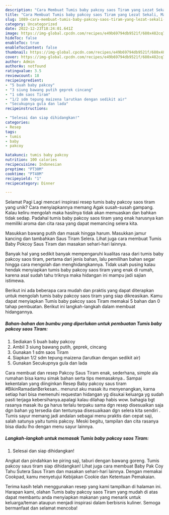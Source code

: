 ```yaml
---
description: "Cara Membuat Tumis baby pakcoy saos Tiram yang Lezat Sekali, Mantap"
title: "Cara Membuat Tumis baby pakcoy saos Tiram yang Lezat Sekali, Mantap"
slug: 1089-cara-membuat-tumis-baby-pakcoy-saos-tiram-yang-lezat-sekali-mantap
category: Uncategorized
date: 2022-12-23T18:24:01.641Z
image: https://img-global.cpcdn.com/recipes/e49b69794db9521f/680x482cq70/tumis-baby-pakcoy-saos-tiram-foto-resep-utama.jpg
hideToc: false
enableToc: true
enableTocContent: false
thumbnail: https://img-global.cpcdn.com/recipes/e49b69794db9521f/680x482cq70/tumis-baby-pakcoy-saos-tiram-foto-resep-utama.jpg
cover: https://img-global.cpcdn.com/recipes/e49b69794db9521f/680x482cq70/tumis-baby-pakcoy-saos-tiram-foto-resep-utama.jpg
author: Admin
authorAv: notfound
ratingvalue: 3.5
reviewcount: 18
recipeingredient:
- "5 buah baby pakcoy"
- "3 siung bawang putih geprek cincang"
- "1 sdm saos Tiram"
- "1/2 sdm tepung maizena larutkan dengan sedikit air"
- "Secukupnya gula dan lada"
recipeinstructions:

- "Selesai dan siap dihidangkan!"
categories:
- Resep
tags:
- tumis
- baby
- pakcoy

katakunci: tumis baby pakcoy 
nutrition: 100 calories
recipecuisine: Indonesian
preptime: "PT30M"
cooktime: "PT40M"
recipeyield: "1"
recipecategory: Dinner

---
```



Selamat Pagi Lagi mencari inspirasi resep tumis baby pakcoy saos tiram yang unik? Cara menyiapkannya memang Agak susah-susah gampang. Kalau keliru mengolah maka hasilnya tidak akan memuaskan dan bahkan tidak sedap. Padahal tumis baby pakcoy saos tiram yang enak harusnya kan memiliki aroma dan cita rasa yang dapat memancing selera kita.


Masukkan bawang putih dan masak hingga harum. Masukkan jamur kancing dan tambahkan Saus Tiram Selera. Lihat juga cara membuat Tumis Baby Pokcoy Saus Tiram dan masakan sehari-hari lainnya.

Banyak hal yang sedikit banyak mempengaruhi kualitas rasa dari tumis baby pakcoy saos tiram, pertama dari jenis bahan, lalu pemilihan bahan segar hingga cara mengolah dan menghidangkannya. Tidak usah pusing kalau hendak menyiapkan tumis baby pakcoy saos tiram yang enak di rumah, karena asal sudah tahu triknya maka hidangan ini mampu jadi sajian istimewa.


Berikut ini ada beberapa cara mudah dan praktis yang dapat diterapkan untuk mengolah tumis baby pakcoy saos tiram yang siap dikreasikan. Kamu dapat menyiapkan Tumis baby pakcoy saos Tiram memakai 5 bahan dan 0 tahap pembuatan. Berikut ini langkah-langkah dalam membuat hidangannya.

<!--inarticleads1-->

##### Bahan-bahan dan bumbu yang diperlukan untuk pembuatan Tumis baby pakcoy saos Tiram:

1. Sediakan 5 buah baby pakcoy
1. Ambil 3 siung bawang putih, geprek, cincang
1. Gunakan 1 sdm saos Tiram
1. Siapkan 1/2 sdm tepung maizena (larutkan dengan sedikit air)
1. Gunakan Secukupnya gula dan lada


Cara membuat dan resep Pakcoy Saus Tiram enak, sederhana, simple ala rumahan bisa kamu simak bahan serta tips memasaknya.. Sampai kekentalan yang diinginkan Resep Baby pakcoy saus tiram #BikinRamadanBerkesan.. menurut aku masak itu menyenangkan, karna setiap hari bisa memenuhi requestan hidangan yg disukai keluarga yg sudah pasti terjaga kebersihanya.apalagi kalau dilahap habis wow. bahagia bgt rasanya masak itu ga harus terlalu terpaku sama dgn resep disesuaikan saja dgn bahan yg tersedia dan tentunyaa disesuaikaan dgn selera kita sendiri . Tumis sayur memang jadi andalan sebagai menu praktis dan cepat saji, salah satunya yaitu tumis pakcoy. Meski begitu, tampilan dan cita rasanya bisa diadu lho dengan menu sayur lainnya. 

<!--inarticleads2-->

##### Langkah-langkah untuk memasak Tumis baby pakcoy saos Tiram:


1. Selesai dan siap dihidangkan!

Angkat dan pindahkan ke piring saji, taburi dengan bawang goreng. Tumis pakcoy saus tiram siap dihidangkan! Lihat juga cara membuat Baby Pak Coy Tahu Sutera Saus Tiram dan masakan sehari-hari lainnya. Dengan memakai Cookpad, kamu menyetujui Kebijakan Cookie dan Ketentuan Pemakaian. 

Terima kasih telah menggunakan resep yang kami tampilkan di halaman ini. Harapan kami, olahan Tumis baby pakcoy saos Tiram yang mudah di atas dapat membantu anda menyiapkan makanan yang menarik untuk keluarga/teman ataupun menjadi inspirasi dalam berbisnis kuliner. Semoga bermanfaat dan selamat mencoba!
